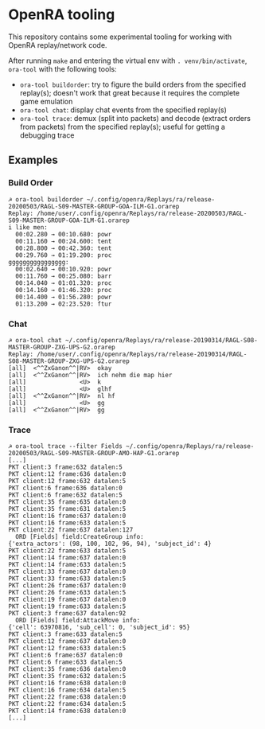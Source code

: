 # OpenRA tooling

This repository contains some experimental tooling for working with OpenRA
replay/network code.

After running `make` and entering the virtual env with `. venv/bin/activate`,
`ora-tool` with the following tools:

- `ora-tool buildorder`: try to figure the build orders from the specified
  replay(s); doesn't work that great because it requires the complete game
  emulation
- `ora-tool chat`: display chat events from the specified replay(s)
- `ora-tool trace`: demux (split into packets) and decode (extract orders from
  packets) from the specified replay(s); useful for getting a debugging trace

## Examples

### Build Order
```
☭ ora-tool buildorder ~/.config/openra/Replays/ra/release-20200503/RAGL-S09-MASTER-GROUP-GOA-ILM-G1.orarep
Replay: /home/user/.config/openra/Replays/ra/release-20200503/RAGL-S09-MASTER-GROUP-GOA-ILM-G1.orarep
i like men:
  00:02.280 → 00:10.680: powr
  00:11.160 → 00:24.600: tent
  00:28.800 → 00:42.360: tent
  00:29.760 → 01:19.200: proc
gggggggggggggggg:
  00:02.640 → 00:10.920: powr
  00:11.760 → 00:25.080: barr
  00:14.040 → 01:01.320: proc
  00:14.160 → 01:46.320: proc
  00:14.400 → 01:56.280: powr
  01:13.200 → 02:23.520: ftur
```

### Chat
```
☭ ora-tool chat ~/.config/openra/Replays/ra/release-20190314/RAGL-S08-MASTER-GROUP-ZXG-UPS-G2.orarep
Replay: /home/user/.config/openra/Replays/ra/release-20190314/RAGL-S08-MASTER-GROUP-ZXG-UPS-G2.orarep
[all]  <^^ZxGanon^^|RV>  okay
[all]  <^^ZxGanon^^|RV>  ich nehm die map hier
[all]               <U>  k
[all]               <U>  glhf
[all]  <^^ZxGanon^^|RV>  nl hf
[all]               <U>  gg
[all]  <^^ZxGanon^^|RV>  gg
```

### Trace

```
☭ ora-tool trace --filter Fields ~/.config/openra/Replays/ra/release-20200503/RAGL-S09-MASTER-GROUP-AMO-HAP-G1.orarep
[...]
PKT client:3 frame:632 datalen:5
PKT client:12 frame:636 datalen:0
PKT client:12 frame:632 datalen:5
PKT client:6 frame:636 datalen:0
PKT client:6 frame:632 datalen:5
PKT client:35 frame:635 datalen:0
PKT client:35 frame:631 datalen:5
PKT client:16 frame:637 datalen:0
PKT client:16 frame:633 datalen:5
PKT client:22 frame:637 datalen:127
  ORD [Fields] field:CreateGroup info:
{'extra_actors': (98, 100, 102, 96, 94), 'subject_id': 4}
PKT client:22 frame:633 datalen:5
PKT client:14 frame:637 datalen:0
PKT client:14 frame:633 datalen:5
PKT client:33 frame:637 datalen:0
PKT client:33 frame:633 datalen:5
PKT client:26 frame:637 datalen:0
PKT client:26 frame:633 datalen:5
PKT client:19 frame:637 datalen:0
PKT client:19 frame:633 datalen:5
PKT client:3 frame:637 datalen:92
  ORD [Fields] field:AttackMove info:
{'cell': 63970816, 'sub_cell': 0, 'subject_id': 95}
PKT client:3 frame:633 datalen:5
PKT client:12 frame:637 datalen:0
PKT client:12 frame:633 datalen:5
PKT client:6 frame:637 datalen:0
PKT client:6 frame:633 datalen:5
PKT client:35 frame:636 datalen:0
PKT client:35 frame:632 datalen:5
PKT client:16 frame:638 datalen:0
PKT client:16 frame:634 datalen:5
PKT client:22 frame:638 datalen:0
PKT client:22 frame:634 datalen:5
PKT client:14 frame:638 datalen:0
[...]
```
